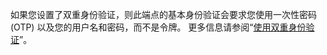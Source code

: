 如果您设置了双重身份验证，则此端点的基本身份验证会要求您使用一次性密码 (OTP) 以及您的用户名和密码，而不是令牌。 更多信息请参阅“[使用双重身份验证](/v3/auth/#working-with-two-factor-authentication)”。